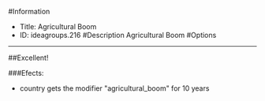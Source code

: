 #Information
 - Title: Agricultural Boom
 - ID: ideagroups.216
#Description
Agricultural Boom
#Options

___
##Excellent!

###Efects:<ul><li>country gets the modifier "agricultural_boom" for 10 years</li></ul>
